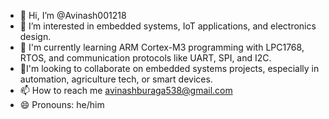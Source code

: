 - 👋 Hi, I’m @Avinash001218 
- 👀 I’m interested in embedded systems, IoT applications, and electronics design.
- 🌱 I'm currently learning ARM Cortex-M3 programming with LPC1768, RTOS, and communication protocols like UART, SPI, and I2C.
- 💞️I'm looking to collaborate on embedded systems projects, especially in automation, agriculture tech, or smart devices.
- 📫 How to reach me avinashburaga538@gmail.com
- 😄 Pronouns: he/him
<!---
Avinash001218/Avinash001218 is a ✨ special ✨ repository because its `README.md` (this file) appears on your GitHub profile.
You can click the Preview link to take a look at your changes.
--->
